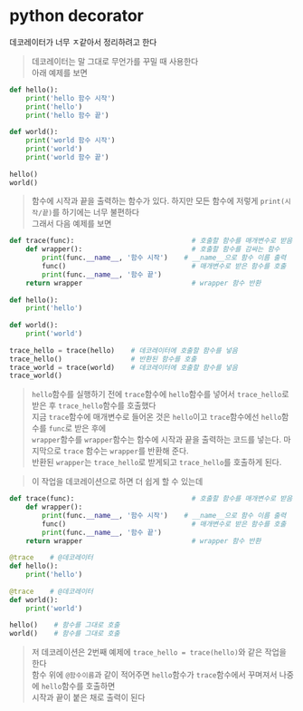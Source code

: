 # python decorator

데코레이터가 너무 ㅈ같아서 정리하려고 한다

> 데코레이터는 말 그대로 무언가를 꾸밀 때 사용한다<br>
> 아래 예제를 보면

```py
def hello():
    print('hello 함수 시작')
    print('hello')
    print('hello 함수 끝')
 
def world():
    print('world 함수 시작')
    print('world')
    print('world 함수 끝')
 
hello()
world()
```

> 함수에 시작과 끝을 출력하는 함수가 있다. 하지만 모든 함수에 저렇게 `print(시작/끝)`를 하기에는 너무 불편하다<br>
> 그래서 다음 예제를 보면 

```py
def trace(func):                             # 호출할 함수를 매개변수로 받음
    def wrapper():                           # 호출할 함수를 감싸는 함수
        print(func.__name__, '함수 시작')    # __name__으로 함수 이름 출력
        func()                               # 매개변수로 받은 함수를 호출
        print(func.__name__, '함수 끝')
    return wrapper                           # wrapper 함수 반환
 
def hello():
    print('hello')
 
def world():
    print('world')
 
trace_hello = trace(hello)    # 데코레이터에 호출할 함수를 넣음
trace_hello()                 # 반환된 함수를 호출
trace_world = trace(world)    # 데코레이터에 호출할 함수를 넣음
trace_world()
```

> `hello`함수를 실행하기 전에 `trace`함수에 `hello`함수를 넣어서 `trace_hello`로 받은 후 `trace_hello`함수를 호출했다<br>
> 지금 `trace`함수에 매개변수로 들어온 것은 `hello`이고 `trace`함수에선 `hello`함수를 `func`로 받은 후에<br>
> `wrapper`함수를 `wrapper`함수는 함수에 시작과 끝을 출력하는 코드를 넣는다. 마지막으로 `trace` 함수는 `wrapper`를 반환해 준다.<br>
> 반환된 `wrapper`는 `trace_hello`로 받게되고 `trace_hello`를 호출하게 된다.

> 이 작업을 데코레이션으로 하면 더 쉽게 할 수 있는데

```py
def trace(func):                             # 호출할 함수를 매개변수로 받음
    def wrapper():
        print(func.__name__, '함수 시작')    # __name__으로 함수 이름 출력
        func()                               # 매개변수로 받은 함수를 호출
        print(func.__name__, '함수 끝')
    return wrapper                           # wrapper 함수 반환
 
@trace    # @데코레이터
def hello():
    print('hello')
 
@trace    # @데코레이터
def world():
    print('world')
 
hello()    # 함수를 그대로 호출
world()    # 함수를 그대로 호출
```

> 저 데코레이션은 2번째 예제에 `trace_hello = trace(hello)`와 같은 작업을 한다<br>
> 함수 위에 `@함수이름`과 같이 적어주면 `hello`함수가 `trace`함수에서 꾸며져서 나중에 `hello`함수를 호출하면<br>
> 시작과 끝이 붙은 채로 출력이 된다